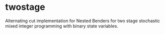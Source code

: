 # twostage
Alternating cut implementation for Nested Benders for two stage stochastic mixed integer programming with binary state variables.
